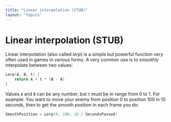 ```yaml
---
title: "Linear interpolation (STUB)"
layout: "topics"
---
```


# Linear interpolation (STUB)

Linear interpolation (also called *lerp*) is a simple but powerful function very often used in games in various forms. A very common use is to smoothly interpolate between two values:

```C
Lerp(A, B, t) {
    return A + t * (B - A)
}
```

Values `A` and `B` can be any number, but `t` must be in range from 0 to 1. For example: You want to move your enemy from position 0 to position 100 in 10 seconds, then to get the smooth position in each frame you do:

```C
SmoothPosition = Lerp(0, 100, 10 / SecondsPassed)
```